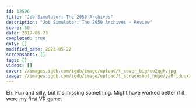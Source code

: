 ```yaml
---
id: 12596
title: "Job Simulator: The 2050 Archives"
description: "Job Simulator: The 2050 Archives - Review"
score: 50
date: 2017-06-23
completed: true
goty: []
modified_date: 2023-05-22
screenshots: []
tags: []
videos: []
cover: //images.igdb.com/igdb/image/upload/t_cover_big/co2qgk.jpg
image: //images.igdb.com/igdb/image/upload/t_screenshot_huge/ya0riduux3qcaq0nmjov.jpg
---
```

Eh. Fun and silly, but it's missing something. Might have worked better if it were my first VR game.